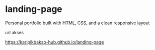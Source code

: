 # landing-page
Personal portfolio built with HTML, CSS, and a clean responsive layout


url akses


https://karipikbakso-hub.github.io/landing-page

